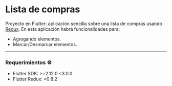 # Lista de compras

Proyecto en Flutter: aplicación sencilla sobre una lista de compras usando [Redux](https://pub.dev/packages/flutter_redux).
En esta aplicación habrá funcionalidades para:
 - Agregando elementos.
 - Marcar/Desmarcar elementos.
___
### Requerimientos ⚙️
 - Flutter SDK: >=2.12.0 <3.0.0
 - Flutter Redux: >0.8.2
